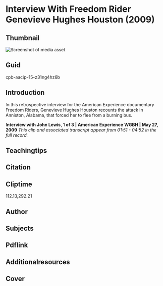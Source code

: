 # Interview With Freedom Rider Genevieve Hughes Houston (2009)


## Thumbnail

![Screenshot of media asset](https://s3.amazonaws.com/americanarchive.org/thumbnail/cpb-aacip-15-z31ng4hz6b.jpg "Screenshot media asset")


## Guid
cpb-aacip-15-z31ng4hz6b

## Introduction

In this retrospective interview for the American Experience documentary Freedom Riders, Genevieve Hughes Houston recounts the attack in Anniston, Alabama, that forced her to flee from a burning bus.  

<b>Interview with John Lewis, 1 of 3 | American Experience</b>
<b>WGBH | May 27, 2009</b>
<i>This clip and associated transcript appear from 01:51 - 04:52 in the full record.</i>

## Teachingtips

## Citation

## Cliptime

112.13,292.21

## Author
## Subjects
## Pdflink
## Additionalresources
## Cover